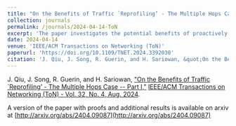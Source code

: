 ```yaml
---
title: "On the Benefits of Traffic `Reprofiling’ - The Multiple Hops Case -- Part I"
collection: journals
permalink: /journals/2024-04-14-ToN
excerpt: 'The paper investigates the potential benefits of proactively changing user-specified traffic profiles, potentially incurring an added (ingress) reprofiling delay, to help a network offer hard delay bounds with less bandwidth. The paper demonstrates that, while in the single hop case reprofiling is of no benefit when using an optimal EDF scheduler, this is not so in the multiple hops setting. This is because, while reprofiling imposes an added delay, it makes flows smoother, and when those benefits accrue over multiple hops, they can yield a more efficient solution. The paper illustrates the existence of this trade-off and develops an approach for devising near optimal reprofiling solutions.'
date: 2024-04-14
venue: 'IEEE/ACM Transactions on Networking (ToN)'
paperurl: 'https://doi.org/10.1109/TNET.2024.3392030'
citation: 'J. Qiu, J. Song, R. Guerin, and H. Sariowan, &quot;On the Benefits of Traffic `Reprofiling’ - The Multiple Hops Case -- Part I.&quot; IEEE/ACM Transactions on Networking (ToN), Early access'  
---
```


J. Qiu, J. Song, R. Guerin, and H. Sariowan, ["On the Benefits of Traffic `Reprofiling’ - The Multiple Hops Case -- Part I,"](https://doi.org/10.1109/TNET.2024.3392030)
[IEEE/ACM Transactions on Networking (ToN) - Vol. 32, No. 4, Aug. 2024](https://doi.org/10.1109/TNET.2024.3392030).

A version of the paper with proofs and additional results is available on arxiv at [http://arxiv.org/abs/2404.09087](http://arxiv.org/abs/2404.09087)